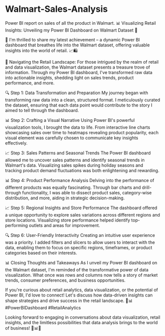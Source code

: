 # Walmart-Sales-Analysis
Power BI report on sales of all the product in Walmart.
📊 Visualizing Retail Insights: Unveiling my Power BI Dashboard on Walmart Dataset 🛒

👋 I'm thrilled to share my latest achievement – a dynamic Power BI dashboard that breathes life into the Walmart dataset, offering valuable insights into the world of retail. 📈🛍

📌 Navigating the Retail Landscape: For those intrigued by the realm of retail and data visualization, the Walmart dataset presents a treasure trove of information. Through my Power BI dashboard, I've transformed raw data into actionable insights, shedding light on sales trends, product performance, and more.

🔍 Step 1: Data Transformation and Preparation My journey began with transforming raw data into a clean, structured format. I meticulously curated the dataset, ensuring that each data point would contribute to the story I aimed to tell through the dashboard.

📊 Step 2: Crafting a Visual Narrative Using Power BI's powerful visualization tools, I brought the data to life. From interactive line charts showcasing sales over time to heatmaps revealing product popularity, each visual element was carefully chosen to communicate key insights effectively.

📈 Step 3: Sales Patterns and Seasonal Trends The Power BI dashboard allowed me to uncover sales patterns and identify seasonal trends in Walmart's data. Visualizing sales spikes during holiday seasons and tracking product demand fluctuations was both enlightening and rewarding.

📊 Step 4: Product Performance Analysis Delving into the performance of different products was equally fascinating. Through bar charts and drill-through functionality, I was able to dissect product sales, category-wise distribution, and more, aiding in strategic decision-making.

📈 Step 5: Regional Insights and Store Performance The dashboard offered a unique opportunity to explore sales variations across different regions and store locations. Visualizing store performance helped identify top-performing outlets and areas for improvement.

🔍 Step 6: User-Friendly Interactivity Creating an intuitive user experience was a priority. I added filters and slicers to allow users to interact with the data, enabling them to focus on specific regions, timeframes, or product categories based on their interests.

📊 Closing Thoughts and Takeaways As I unveil my Power BI dashboard on the Walmart dataset, I'm reminded of the transformative power of data visualization. What once was rows and columns now tells a story of market trends, consumer preferences, and business opportunities.

If you're curious about retail analytics, data visualization, or the potential of Power BI, I'd love to connect! Let's discuss how data-driven insights can shape strategies and drive success in the retail landscape. 🛒📊 #PowerBIDashboard #RetailAnalytics

Looking forward to engaging in conversations about data visualization, retail insights, and the limitless possibilities that data analysis brings to the world of business! 🚀📊🤝
